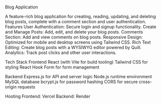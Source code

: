 Blog Application

A feature-rich blog application for creating, reading, updating, and deleting blog posts, complete with a comment section and user authentication.
Features
    User Authentication: Secure login and signup functionality.
    Create and Manage Posts: Add, edit, and delete your blog posts.
    Comments Section: Add and view comments on blog posts.
    Responsive Design: Optimized for mobile and desktop screens using Tailwind CSS.
    Rich Text Editing: Create blog posts with a WYSIWYG editor powered by Quill.
    Analytics: Track post clicks and other user interactions.

Tech Stack
Frontend
    React (with Vite for build tooling)
    Tailwind CSS for styling
    React Hook Form for form management

Backend
    Express.js for API and server logic
    Node.js runtime environment
    MySQL database
    bcrypt.js for password hashing
    CORS for secure cross-origin requests

Hosting
    Frontend: Vercel
    Backend: Render
